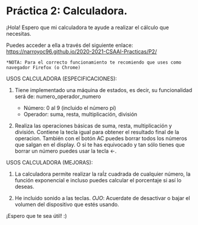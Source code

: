  # Práctica 2: Calculadora.

¡Hola! Espero que mi calculadora te ayude a realizar el cálculo que necesitas.

Puedes acceder a ella a través del siguiente enlace: https://narroyoc96.github.io/2020-2021-CSAAI-Practicas/P2/

    *NOTA: Para el correcto funcionamiento te recomiendo que uses como navegador Firefox (o Chrome)

USOS CALCULADORA (ESPECIFICACIONES):

1. Tiene implementado una máquina de estados, es decir, su funcionalidad será de: numero_operador_numero
    - Número: 0 al 9 (incluido el número pi)
    - Operador: suma, resta, multiplicación, división

2. Realiza las operaciones básicas de suma, resta, multiplicación y división. Contiene la tecla igual para obtener el resultado final de la operacion. También con el botón AC puedes borrar todos los números que salgan en el display. O si te has equivocado y tan sólo tienes que borrar un número puedes usar la tecla ←. 


USOS CALCULADORA (MEJORAS):

1. La calculadora permite realizar la raÍz cuadrada de cualquier número, la función exponencial e incluso puedes calcular el porcentaje si así lo deseas.

2. He incluido sonido a las teclas. *OJO*: Acuerdate de desactivar o bajar el volumen del dispositivo que estés usando.


¡Espero que te sea útil! :)




